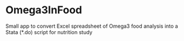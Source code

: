 # Omega3InFood
Small app to convert Excel spreadsheet of Omega3 food analysis into a Stata (*.do) script for nutrition study
